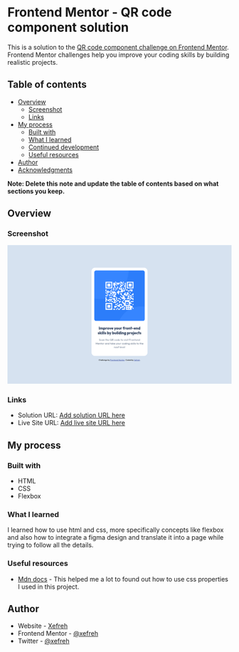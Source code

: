 # Frontend Mentor - QR code component solution

This is a solution to the [QR code component challenge on Frontend Mentor](https://www.frontendmentor.io/challenges/qr-code-component-iux_sIO_H). Frontend Mentor challenges help you improve your coding skills by building realistic projects.

## Table of contents

- [Overview](#overview)
  - [Screenshot](#screenshot)
  - [Links](#links)
- [My process](#my-process)
  - [Built with](#built-with)
  - [What I learned](#what-i-learned)
  - [Continued development](#continued-development)
  - [Useful resources](#useful-resources)
- [Author](#author)
- [Acknowledgments](#acknowledgments)

**Note: Delete this note and update the table of contents based on what sections you keep.**

## Overview

### Screenshot

![](./preview.png)

### Links

- Solution URL: [Add solution URL here](https://www.frontendmentor.io/solutions/qr-code-component-using-flexbox-iuPwy7KbnT)
- Live Site URL: [Add live site URL here](https://xefreh.github.io/qrcode-component/)

## My process

### Built with

- HTML
- CSS
- Flexbox

### What I learned

I learned how to use html and css, more specifically concepts like flexbox and also how to integrate a figma design and translate it into a page while trying to follow all the details.

### Useful resources

- [Mdn docs](https://developer.mozilla.org/fr/) - This helped me a lot to found out how to use css properties I used in this project.

## Author

- Website - [Xefreh](https://www.your-site.com)
- Frontend Mentor - [@xefreh](https://www.frontendmentor.io/profile/xefreh)
- Twitter - [@xefreh](https://www.twitter.com/xefreh)
